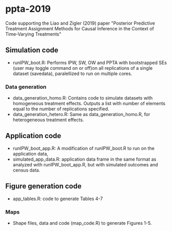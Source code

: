 # ppta-2019
Code supporting the Liao and Zigler (2019) paper "Posterior Predictive Treatment Assignment Methods for Causal Inference in the Context of Time-Varying Treatments"

## Simulation code

- runIPW_boot.R: Performs IPW, SW, OW and PPTA with bootstrapped SEs (user may toggle command on or off)on all replications of a single dataset (savedata), paralellized to run on multiple cores. 

### Data generation
- data_generation_homo.R: Contains code to simulate datasets with homogeneous treatment effects. Outputs a list with number of elements equal to the number of replications specified. 
- data_generation_hetero.R: Same as data_generation_homo.R, for heterogeneous treatment effects. 

## Application code

- runIPW_boot_app.R: A modification of runIPW_boot.R to run on the application data, 
- simulated_app_data.R: application data frame in the same format as analyzed with runIPW_boot_app.R, but with simulated outcomes and census data. 

## Figure generation code

- app_tables.R: code to generate Tables 4-7

### Maps

- Shape files, data and code (map_code.R) to generate Figures 1-5. 
